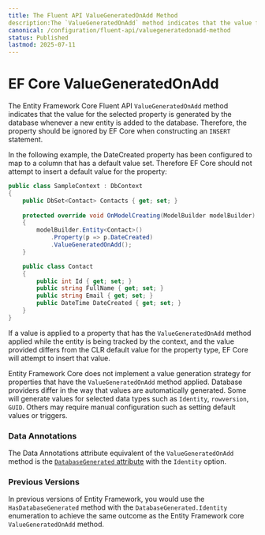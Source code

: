 ```yaml
---
title: The Fluent API ValueGeneratedOnAdd Method
description:The `ValueGeneratedOnAdd` method indicates that the value for the selected property is generated by the database whenever a new entity is added to the database.
canonical: /configuration/fluent-api/valuegeneratedonadd-method
status: Published
lastmod: 2025-07-11
---
```


# EF Core ValueGeneratedOnAdd

The Entity Framework Core Fluent API `ValueGeneratedOnAdd` method indicates that the value for the selected property is generated by the database whenever a new entity is added to the database. Therefore, the property should be ignored by EF Core when constructing an `INSERT` statement. 

In the following example, the DateCreated property has been configured to map to a column that has a default value set. Therefore EF Core should not attempt to insert a default value for the property:

```csharp
public class SampleContext : DbContext
{
    public DbSet<Contact> Contacts { get; set; }
    
    protected override void OnModelCreating(ModelBuilder modelBuilder)
    {
        modelBuilder.Entity<Contact>()
            .Property(p => p.DateCreated)
            .ValueGeneratedOnAdd();
    } 

    public class Contact
    {
        public int Id { get; set; }
        public string FullName { get; set; }
        public string Email { get; set; } 
        public DateTime DateCreated { get; set; }
    }
}
``` 
If a value is applied to a property that has the `ValueGeneratedOnAdd` method applied while the entity is being tracked by the context, and the value provided differs from the CLR default value for the property type, EF Core will attempt to insert that value.

Entity Framework Core does not implement a value generation strategy for properties that have the `ValueGeneratedOnAdd` method applied. Database providers differ in the way that values are automatically generated. Some will generate values for selected data types such as `Identity`, `rowversion`, `GUID`. Others may require manual configuration such as setting default values or triggers. 


### Data Annotations

The Data Annotations attribute equivalent of the `ValueGeneratedOnAdd` method is the [`DatabaseGenerated` attribute](/configuration/data-annotation-attributes/databasegenerated-attribute) with the `Identity` option.

### Previous Versions
In previous versions of Entity Framework, you would use the `HasDatabaseGenerated` method with the `DatabaseGenerated.Identity` enumeration to achieve the same outcome as the Entity Framework core `ValueGeneratedOnAdd` method.
